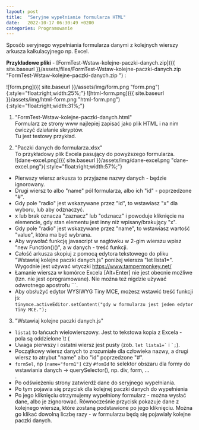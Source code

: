 ```yaml
---
layout: post
title:  "Seryjne wypełnianie formularza HTML"
date:   2022-10-17 06:30:49 +0200
categories: Programowanie
---
```


Sposób seryjnego wypełniania formularza danymi z kolejnych wierszy arkusza kalkulacyjnego np. Excel.

**Przykładowe pliki** - [FormTest-Wstaw-kolejne-paczki-danych.zip]({{ site.baseurl }}/assets/files/FormTest-Wstaw-kolejne-paczki-danych.zip  "FormTest-Wstaw-kolejne-paczki-danych.zip  ") :

![form.png]({{ site.baseurl }}/assets/img/form.png "form.png"){:style="float:right;width:25%;"}
![html-form.png]({{ site.baseurl }}/assets/img/html-form.png "html-form.png"){:style="float:right;width:31%;"}

1. "FormTest-Wstaw-kolejne-paczki-danych.html"  
Formularz ze strony www najlepiej zapisać jako plik HTML i na nim ćwiczyć działanie skryptów.  
Tu jest testowy przykład.

2. "Paczki danych do formularza.xlsx"  
To przykładowy plik Excela pasujący do powyższego formularza.  
![dane-excel.png]({{ site.baseurl }}/assets/img/dane-excel.png "dane-excel.png"){:style="float:right;width:57%;"}
* Pierwszy wiersz arkusza to przyjazne nazwy danych - będzie ignorowany. 
* Drugi wiersz to albo "name" pól formularza, albo ich "id" - poprzedzone "#". 
* Gdy pole "radio" jest wskazywane przez "id", to wstawiasz "x" dla wyboru, lub <nic> aby odznaczyć. 
* x lub brak oznacza "zaznacz" lub "odznacz" i powoduje kliknięcie na elemencie, gdy stan elementu jest inny niż wpisany/brakujący "x". 
* Gdy pole "radio" jest wskazywane przez "name", to wstawiasz wartość "value", która ma być wybrana. 
* Aby wywołać funkcję javascript w nagłówku w 2-gim wierszu wpisz "new Function()()", a w danych  - treść funkcji. 
* Całość arkusza skopiuj z pomocą edytora tekstowego do pliku "Wstawiaj kolejne paczki danych.js" poniżej wiersza "let lista1=". Wygodnie jest używać wtyczki https://www.tampermonkey.net/ 
* Łamanie wiersza w komórce Excela [Alt+Enter] nie jest obecnie możliwe (tzn. nie jest oprogramowane). Nie można też nigdzie używać odwrotnego apostrofu `\``. 
* Aby obsłużyć edytor WYSIWYG Tiny MCE, możesz wstawić treść funkcji js:  
`tinymce.activeEditor.setContent("gdy w formularzu jest jeden edytor Tiny MCE.");`

3. "Wstawiaj kolejne paczki danych.js" 
* `lista1` to łańcuch wielowierszowy. Jest to tekstowa kopia z Excela - pola są oddzielone \t (
* Uwaga pierwszy i ostatni wiersz jest pusty (zob. `` let lista1=` `` i `` `; ``).
* Początkowy wiersz danych to zrozumiałe dla człowieka nazwy, a drugi wiersz to atrybut "name" albo "id" poprzedzone "#".
* `formSel`, np `[name="form1"]` czy `#fomId` to selektor obszaru dla formy do wstawiania danych -> querySelector(), np. div, form, ...  
.
* Po odświeżeniu strony zatwierdź dane do seryjnego wypełniania.
* Po tym pojawia się przycisk dla kolejnej paczki danych do wypełnienia
* Po jego kliknięciu otrzymujemy wypełniony formularz - można wysłać dane, albo je zignorować. Równocześnie przycisk pokazuje dane z kolejnego wiersza, które zostaną podstawione po jego kliknięciu. Można go klikać dowolną liczbę razy - w formularzu będą się pojawiały kolejne paczki danych.


<style> code {font-size: 85%;} </style>
